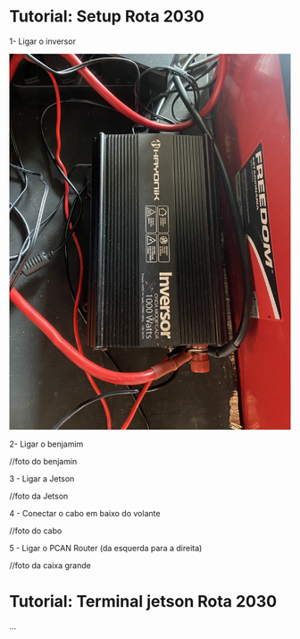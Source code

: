 # Tutorial: Setup Rota 2030  
1- Ligar o inversor

![inversor](https://github.com/BrunoMalena/documentation/blob/main/media/Inversor_ROTA2030.jpg)

2- Ligar o benjamim

//foto do benjamin

3 - Ligar a Jetson

//foto da Jetson

4 - Conectar o cabo em baixo do volante

//foto do cabo

5 - Ligar o PCAN Router (da esquerda para a direita)

//foto da caixa grande

# Tutorial: Terminal jetson Rota 2030

...
